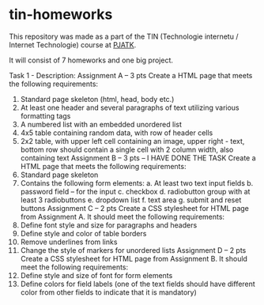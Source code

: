 # tin-homeworks
This repository was made as a part of the TIN (Technologie internetu / Internet Technologie) course at [PJATK](https://pja.edu.pl).

It will consist of 7 homeworks and one big project.

Task 1 - Description:
Assignment A – 3 pts
Create a HTML page that meets the following requirements:
1.	Standard page skeleton (html, head, body etc.)
2.	At least one header and several paragraphs of text utilizing various formatting tags 
3.	A numbered list with an embedded unordered list
4.	4x5 table containing random data, with row of header cells
5.	2x2 table, with upper left cell containing an image, upper right - text, bottom row should contain a single cell with 2 column width, also containing text
Assignment B – 3 pts – I HAVE DONE THE TASK
Create a HTML page that meets the following requirements:
1.	Standard page skeleton
2.	Contains the following form elements:
a.	At least two text input fields
b.	password field – for the input
c.	checkbox
d.	radiobutton group with at least 3 radiobuttons
e.	dropdown list
f.	text area
g.	submit and reset buttons
Assignment C – 2 pts
Create a CSS stylesheet for HTML page from Assignment A. It should meet the following requirements:
1.	Define font style and size for paragraphs and headers
2.	Define style and color of table borders
3.	Remove underlines from links
4.	Change the style of markers for unordered lists
Assignment D – 2 pts
Create a CSS stylesheet for HTML page from Assignment B. It should meet the following requirements:
1.	Define style and size of font for form elements
2.	Define colors for field labels (one of the text fields should have different color from other fields to indicate that it is mandatory)
